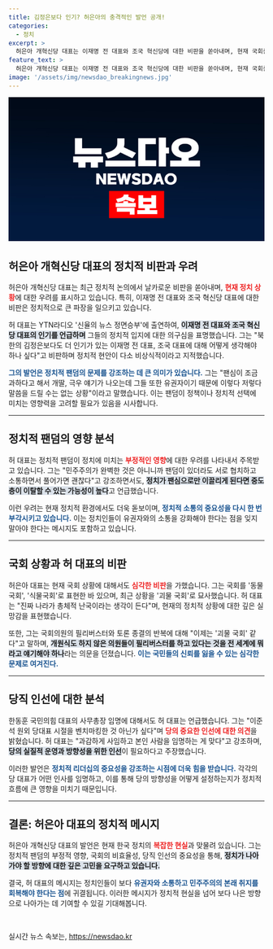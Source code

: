 ```yaml
---
title: 김정은보다 인기? 허은아의 충격적인 발언 공개!
categories:
  - 정치
excerpt: >
  허은아 개혁신당 대표는 이재명 전 대표와 조국 혁신당에 대한 비판을 쏟아내며, 현재 국회를 괴물국회로 묘사했다. 팬덤 정치에 대한 경고와 함께 실질적 소통의 필요성을 강조한 그의 발언이 정치권에 파장을 예고한다.
feature_text: >
  허은아 개혁신당 대표는 이재명 전 대표와 조국 혁신당에 대한 비판을 쏟아내며, 현재 국회를 괴물국회로 묘사했다. 팬덤 정치에 대한 경고와 함께 실질적 소통의 필요성을 강조한 그의 발언이 정치권에 파장을 예고한다.
image: '/assets/img/newsdao_breakingnews.jpg'
---
```


<p><img src="/assets/img/newsdao_breakingnews.jpg" alt="cryptoinkorea 속보" /></p>

<h2 data-ke-size="size26">허은아 개혁신당 대표의 정치적 비판과 우려</h2>

<p data-ke-size="size16">허은아 개혁신당 대표는 최근 정치적 논의에서 날카로운 비판을 쏟아내며, <b><span style="color: #ee2323;">현재 정치 상황</span></b>에 대한 우려를 표시하고 있습니다. 특히, 이재명 전 대표와 조국 혁신당 대표에 대한 비판은 정치적으로 큰 파장을 일으키고 있습니다.</p>

<p data-ke-size="size16">허 대표는 YTN라디오 '신율의 뉴스 정면승부'에 출연하여, <b><span style="background-color: #21538527;">이재명 전 대표와 조국 혁신당 대표의 인기를 언급하며</span></b> 그들의 정치적 입지에 대한 의구심을 표명했습니다. 그는 "북한의 김정은보다도 더 인기가 있는 이재명 전 대표, 조국 대표에 대해 어떻게 생각해야 하나 싶다"고 비판하며 정치적 현안이 다소 비상식적이라고 지적했습니다.</p>

<p data-ke-size="size16"><b><span style="color: #1a5490;">그의 발언은 정치적 팬덤의 문제를 강조하는 데 큰 의미가 있습니다.</span></b> 그는 "팬심이 조금 과하다고 해서 개딸, 극우 얘기가 나오는데 그들 또한 유권자이기 때문에 이렇다 저렇다 말씀을 드릴 수는 없는 상황"이라고 말했습니다. 이는 팬덤이 정책이나 정치적 선택에 미치는 영향력을 고려할 필요가 있음을 시사합니다.</p>

<hr>

<h2 data-ke-size="size26">정치적 팬덤의 영향 분석</h2>

<p data-ke-size="size16">허 대표는 정치적 팬덤이 정치에 미치는 <b><span style="color: #ee2323;">부정적인 영향</span></b>에 대한 우려를 나타내서 주목받고 있습니다. 그는 "민주주의가 완벽한 것은 아니니까 팬덤이 있더라도 서로 협치하고 소통하면서 풀어가면 괜찮다"고 강조하면서도, <b><span style="background-color: #21538527;">정치가 팬심으로만 이끌리게 된다면 중도층이 이탈할 수 있는 가능성이 높다</span></b>고 언급했습니다.</p>

<p data-ke-size="size16">이런 우려는 현재 정치적 환경에서도 더욱 돋보이며, <b><span style="color: #1a5490;">정치적 소통의 중요성을 다시 한 번 부각시키고 있습니다.</span></b> 이는 정치인들이 유권자와의 소통을 강화해야 한다는 점을 잊지 말아야 한다는 메시지도 포함하고 있습니다.</p>

<hr>

<h2 data-ke-size="size26">국회 상황과 허 대표의 비판</h2>

<p data-ke-size="size16">허은아 대표는 현재 국회 상황에 대해서도 <b><span style="color: #ee2323;">심각한 비판</span></b>을 가했습니다. 그는 국회를 '동물국회', '식물국회'로 표현한 바 있으며, 최근 상황을 '괴물 국회'로 묘사했습니다. 허 대표는 "진짜 나라가 총체적 난국이라는 생각이 든다"며, 현재의 정치적 상황에 대한 깊은 실망감을 표현했습니다.</p>

<p data-ke-size="size16">또한, 그는 국회의원의 필리버스터와 토론 종결의 반복에 대해 "이제는 '괴물 국회' 같다"고 말하며, <b><span style="background-color: #21538527;">개원식도 하지 않은 의원들이 필리버스터를 하고 있다는 것을 전 세계에 뭐라고 얘기해야 하나</span></b>라는 의문을 던졌습니다. <b><span style="color: #1a5490;">이는 국민들의 신뢰를 잃을 수 있는 심각한 문제로 여겨진다.</span></b></p>

<hr>

<h2 data-ke-size="size26">당직 인선에 대한 분석</h2>

<p data-ke-size="size16">한동훈 국민의힘 대표의 사무총장 임명에 대해서도 허 대표는 언급했습니다. 그는 "이준석 원외 당대표 시절을 벤치마킹한 것 아닌가 싶다"며 <b><span style="color: #ee2323;">당의 중요한 인선에 대한 의견</span></b>을 밝혔습니다. 허 대표는 "과감하게 사임하고 본인 사람을 임명하는 게 맞다"고 강조하며, <b><span style="background-color: #21538527;">당의 실질적 운영과 방향성을 위한 인선</span></b>이 필요하다고 주장했습니다.</p>

<p data-ke-size="size16">이러한 발언은 <b><span style="color: #1a5490;">정치적 리더십의 중요성을 강조하는 시점에 더욱 힘을 받습니다.</span></b> 각각의 당 대표가 어떤 인사를 임명하고, 이를 통해 당의 방향성을 어떻게 설정하는지가 정치적 흐름에 큰 영향을 미치기 때문입니다.</p>

<hr>

<h2 data-ke-size="size26">결론: 허은아 대표의 정치적 메시지</h2>

<p data-ke-size="size16">허은아 개혁신당 대표의 발언은 현재 한국 정치의 <b><span style="color: #ee2323;">복잡한 현실</span></b>과 맞물려 있습니다. 그는 정치적 팬덤의 부정적 영향, 국회의 비효율성, 당직 인선의 중요성을 통해, <b><span style="background-color: #21538527;">정치가 나아가야 할 방향에 대한 깊은 고민을 요구하고 있습니다.</span></b></p>

<p data-ke-size="size16">결국, 허 대표의 메시지는 정치인들이 보다 <b><span style="color: #1a5490;">유권자와 소통하고 민주주의의 본래 취지를 회복해야 한다는 점</span></b>에 귀결됩니다. 이러한 메시지가 정치적 현실을 넘어 보다 나은 방향으로 나아가는 데 기여할 수 있길 기대해봅니다.</p>

<p data-ke-size="size16">&nbsp;</p>
실시간 뉴스 속보는, <a href="https://newsdao.kr" rel="dofollow">https://newsdao.kr</a>


